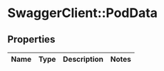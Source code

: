 # SwaggerClient::PodData

## Properties
Name | Type | Description | Notes
------------ | ------------- | ------------- | -------------


